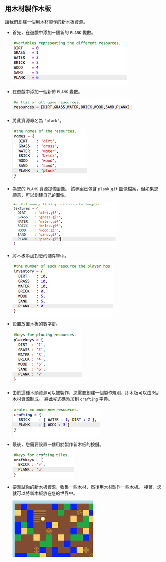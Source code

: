 ## 用木材製作木板

讓我們創建一個用木材製作的新木板資源。

+ 首先，在遊戲中添加一個新的 `PLANK` 變數。
    
    ![截圖](images/craft-plank-const.png)

+ 在遊戲中添加一個新的 `PLANK` 變數。
    
    ![截圖](images/craft-plank-resources.png)

+ 將此資源命名為 `'plank'`。
    
    ![截圖](images/craft-plank-names.png)

+ 為您的 `PLANK` 資源提供圖像。 該專案已包含 `plank.gif` 圖像檔案，但如果您願意，可以創建自己的圖像。
    
    ![截圖](images/craft-plank-textures.png)

+ 將木板添加到您的儲存庫中。
    
    ![截圖](images/craft-plank-inventory.png)

+ 設置放置木板的數字鍵。
    
    ![截圖](images/craft-plank-placekeys.png)

+ 由於這種木頭資源可以被製作，您需要創建一個製作規則，即木板可以由3個木材資源制成。 將此程式碼添加到 `crafting` 字典。
    
    ![截圖](images/craft-plank-crafting.png)

+ 最後，您需要設置一個用於製作新木板的按鍵。
    
    ![截圖](images/craft-plank-craftkeys.png)

+ 要測試你的新木板資源，收集一些木材，然後用木材製作一些木板。 接著，您就可以將新木板放在您的世界中。
    
    ![截圖](images/craft-plank-test.png)